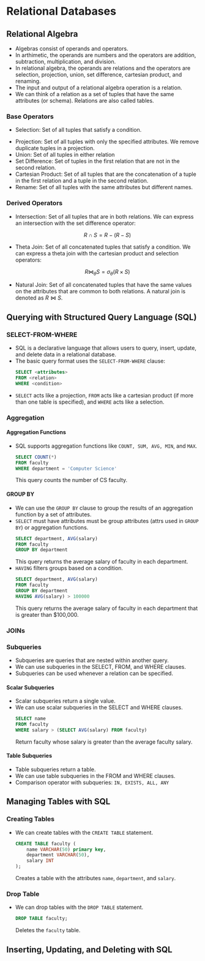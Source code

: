 # Relational Databases 

## Relational Algebra 
* Algebras consist of operands and operators. 
* In arthimetic, the operands are numbers and the operators are addition, subtraction, multiplication, and division.
* In relational algebra, the operands are relations and the operators are selection, projection, union, set difference, cartesian product, and renaming.
* The input and output of a relational algebra operation is a relation.
* We can think of a relation as a set of tuples that have the same attributes (or schema). Relations are also called tables. 

### Base Operators
* Selection: Set of all tuples that satisfy a condition. 
    ``` math
    ```
* Projection: Set of all tuples with only the specified attributes. We remove duplicate tuples in a projection.
* Union: Set of all tuples in either relation
* Set Difference: Set of tuples in the first relation that are not in the second relation.
* Cartesian Product: Set of all tuples that are the concatenation of a tuple in the first relation and a tuple in the second relation.
* Rename: Set of all tuples with the same attributes but different names.

### Derived Operators
* Intersection: Set of all tuples that are in both relations. We can express an intersection with the set difference operator:
    ``` math 
    R \cap S = R - (R - S)
    ```
* Theta Join: Set of all concatenated tuples that satisfy a condition. We can express a theta join with the cartesian product and selection operators:
    ``` math
    R \bowtie_{\theta} S = \sigma_{\theta}(R \times S)
    ```
* Natural Join: Set of all concatenated tuples that have the same values on the attributes that are common to both relations. A natural join is denoted as $R \bowtie S$.

## Querying with Structured Query Language (SQL)
### SELECT-FROM-WHERE
* SQL is a declarative language that allows users to query, insert, update, and delete data in a relational database.
* The basic query format uses the `SELECT-FROM-WHERE` clause:
    ``` sql
    SELECT <attributes>
    FROM <relation>
    WHERE <condition>
    ```
* `SELECT` acts like a projection, `FROM` acts like a cartesian product (if more than one table is specified), and `WHERE` acts like a selection.
### Aggregation
#### Aggregation Functions
* SQL supports aggregation functions like  `COUNT, SUM, AVG, MIN`, and `MAX`.
    ``` sql
    SELECT COUNT(*)
    FROM faculty
    WHERE department = 'Computer Science'
    ```
    This query counts the number of CS faculty.

#### GROUP BY
* We can use the `GROUP BY` clause to group the results of an aggregation function by a set of attributes. 
* `SELECT` must have attributes must be group attributes (attrs used in `GROUP BY`) or aggregation functions.
    ``` sql
    SELECT department, AVG(salary)
    FROM faculty
    GROUP BY department
    ```
    This query returns the average salary of faculty in each department.
* `HAVING` filters groups based on a condition.
    ``` sql
    SELECT department, AVG(salary)
    FROM faculty
    GROUP BY department
    HAVING AVG(salary) > 100000
    ```
    This query returns the average salary of faculty in each department that is greater than $100,000.

### JOINs

### Subqueries
* Subqueries are queries that are nested within another query.
* We can use subqueries in the SELECT, FROM, and WHERE clauses.
* Subqueries can be used whenever a relation can be specified.

#### Scalar Subqueries
* Scalar subqueries return a single value.
* We can use scalar subqueries in the SELECT and WHERE clauses.
    ``` sql
    SELECT name 
    FROM faculty
    WHERE salary > (SELECT AVG(salary) FROM faculty)
    ```
    Return faculty whose salary is greater than the average faculty salary.

#### Table Subqueries
* Table subqueries return a table.
* We can use table subqueries in the FROM and WHERE clauses.
* Comparison operator with subqueries: `IN, EXISTS, ALL, ANY`

## Managing Tables with SQL
### Creating Tables
* We can create tables with the `CREATE TABLE` statement.
    ``` sql
    CREATE TABLE faculty (
        name VARCHAR(50) primary key,
        department VARCHAR(50),
        salary INT
    );
    ```
    Creates a table with the attributes `name`, `department`, and `salary`.

### Drop Table
* We can drop tables with the `DROP TABLE` statement.
    ``` sql
    DROP TABLE faculty;
    ```
    Deletes the `faculty` table.

## Inserting, Updating, and Deleting with SQL